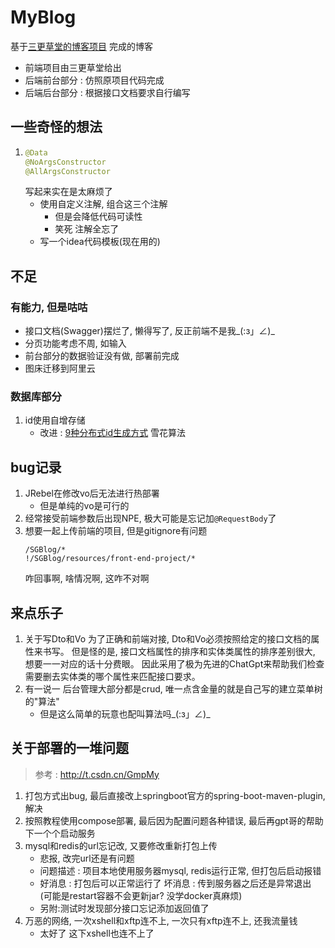 # MyBlog
基于[三更草堂的博客项目](https://www.bilibili.com/video/BV1hq4y1F7zk) 完成的博客
- 前端项目由三更草堂给出
- 后端前台部分 : 仿照原项目代码完成
- 后端后台部分 : 根据接口文档要求自行编写

## 一些奇怪的想法
1. ```java
   @Data
   @NoArgsConstructor
   @AllArgsConstructor
   ```
   写起来实在是太麻烦了
   - 使用自定义注解, 组合这三个注解
     - 但是会降低代码可读性 
     - 笑死 注解全忘了
   - 写一个idea代码模板(现在用的)


## 不足
### 有能力, 但是咕咕
- 接口文档(Swagger)摆烂了, 懒得写了, 反正前端不是我_(:з」∠)_
- 分页功能考虑不周, 如输入
- 前台部分的数据验证没有做, 部署前完成
- 图床迁移到阿里云
### 数据库部分
1. id使用自增存储
    - 改进 : [9种分布式id生成方式](https://zhuanlan.zhihu.com/p/152179727) 雪花算法

## bug记录
1. JRebel在修改vo后无法进行热部署
   - 但是单纯的vo是可行的
2. 经常接受前端参数后出现NPE, 极大可能是忘记加`@RequestBody`了
3. 想要一起上传前端的项目, 但是gitignore有问题
   ```
   /SGBlog/*
   !/SGBlog/resources/front-end-project/*
   ```
   咋回事啊, 啥情况啊, 这咋不对啊
   

## 来点乐子
1. 关于写Dto和Vo
   为了正确和前端对接, Dto和Vo必须按照给定的接口文档的属性来书写。
   但是怪的是, 接口文档属性的排序和实体类属性的排序差别很大, 想要一一对应的话十分费眼。
   因此采用了极为先进的ChatGpt来帮助我们检查需要删去实体类的哪个属性来匹配接口要求。
2. 有一说一 后台管理大部分都是crud, 唯一点含金量的就是自己写的建立菜单树的"算法"
   - 但是这么简单的玩意也配叫算法吗_(:з」∠)_

## 关于部署的一堆问题
> 参考 : http://t.csdn.cn/GmpMy
1. 打包方式出bug, 最后直接改上springboot官方的spring-boot-maven-plugin, 解决
2. 按照教程使用compose部署, 最后因为配置问题各种错误, 最后再gpt哥的帮助下一个个启动服务
3. mysql和redis的url忘记改, 又要修改重新打包上传
   - 悲报, 改完url还是有问题
   - 问题描述 : 项目本地使用服务器mysql, redis运行正常, 但打包后启动报错
   - 好消息 : 打包后可以正常运行了
      坏消息 : 传到服务器之后还是异常退出 (可能是restart容器不会更新jar? 没学docker真麻烦)
   - 另附:测试时发现部分接口忘记添加返回值了
4. 万恶的网络, 一次xshell和xftp连不上, 一次只有xftp连不上, 还我流量钱
   - 太好了 这下xshell也连不上了